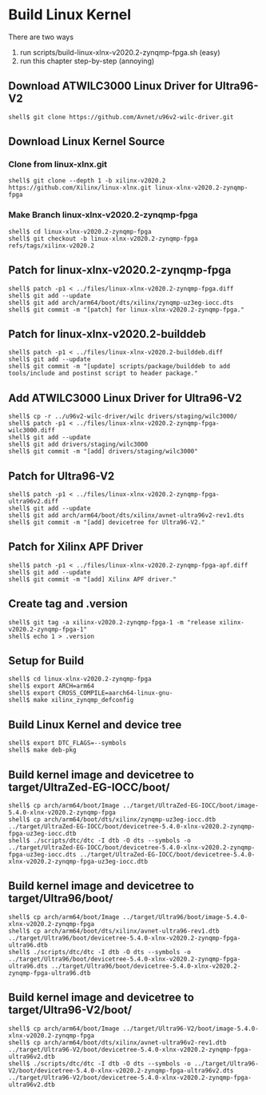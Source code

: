 # Build Linux Kernel

There are two ways

1. run scripts/build-linux-xlnx-v2020.2-zynqmp-fpga.sh (easy)
2. run this chapter step-by-step (annoying)

## Download ATWILC3000 Linux Driver for Ultra96-V2

```console
shell$ git clone https://github.com/Avnet/u96v2-wilc-driver.git
```
## Download Linux Kernel Source

### Clone from linux-xlnx.git

```console
shell$ git clone --depth 1 -b xilinx-v2020.2 https://github.com/Xilinx/linux-xlnx.git linux-xlnx-v2020.2-zynqmp-fpga
```

### Make Branch linux-xlnx-v2020.2-zynqmp-fpga

```console
shell$ cd linux-xlnx-v2020.2-zynqmp-fpga
shell$ git checkout -b linux-xlnx-v2020.2-zynqmp-fpga refs/tags/xilinx-v2020.2
```

## Patch for linux-xlnx-v2020.2-zynqmp-fpga

```console
shell$ patch -p1 < ../files/linux-xlnx-v2020.2-zynqmp-fpga.diff
shell$ git add --update
shell$ git add arch/arm64/boot/dts/xilinx/zynqmp-uz3eg-iocc.dts
shell$ git commit -m "[patch] for linux-xlnx-v2020.2-zynqmp-fpga."
```

## Patch for linux-xlnx-v2020.2-builddeb

```console
shell$ patch -p1 < ../files/linux-xlnx-v2020.2-builddeb.diff
shell$ git add --update
shell$ git commit -m "[update] scripts/package/builddeb to add tools/include and postinst script to header package."
```

## Add ATWILC3000 Linux Driver for Ultra96-V2

```console
shell$ cp -r ../u96v2-wilc-driver/wilc drivers/staging/wilc3000/
shell$ patch -p1 < ../files/linux-xlnx-v2020.2-zynqmp-fpga-wilc3000.diff
shell$ git add --update
shell$ git add drivers/staging/wilc3000
shell$ git commit -m "[add] drivers/staging/wilc3000"
```

## Patch for Ultra96-V2

```console
shell$ patch -p1 < ../files/linux-xlnx-v2020.2-zynqmp-fpga-ultra96v2.diff
shell$ git add --update
shell$ git add arch/arm64/boot/dts/xilinx/avnet-ultra96v2-rev1.dts 
shell$ git commit -m "[add] devicetree for Ultra96-V2."
```

## Patch for Xilinx APF Driver

```console
shell$ patch -p1 < ../files/linux-xlnx-v2020.2-zynqmp-fpga-apf.diff
shell$ git add --update
shell$ git commit -m "[add] Xilinx APF driver."
```

## Create tag and .version

```console
shell$ git tag -a xilinx-v2020.2-zynqmp-fpga-1 -m "release xilinx-v2020.2-zynqmp-fpga-1"
shell$ echo 1 > .version
```

## Setup for Build 

```console
shell$ cd linux-xlnx-v2020.2-zynqmp-fpga
shell$ export ARCH=arm64
shell$ export CROSS_COMPILE=aarch64-linux-gnu-
shell$ make xilinx_zynqmp_defconfig
```

## Build Linux Kernel and device tree

```console
shell$ export DTC_FLAGS=--symbols
shell$ make deb-pkg
```

## Build kernel image and devicetree to target/UltraZed-EG-IOCC/boot/

```console
shell$ cp arch/arm64/boot/Image ../target/UltraZed-EG-IOCC/boot/image-5.4.0-xlnx-v2020.2-zynqmp-fpga
shell$ cp arch/arm64/boot/dts/xilinx/zynqmp-uz3eg-iocc.dtb ../target/UltraZed-EG-IOCC/boot/devicetree-5.4.0-xlnx-v2020.2-zynqmp-fpga-uz3eg-iocc.dtb
shell$ ./scripts/dtc/dtc -I dtb -O dts --symbols -o ../target/UltraZed-EG-IOCC/boot/devicetree-5.4.0-xlnx-v2020.2-zynqmp-fpga-uz3eg-iocc.dts ../target/UltraZed-EG-IOCC/boot/devicetree-5.4.0-xlnx-v2020.2-zynqmp-fpga-uz3eg-iocc.dtb
```

## Build kernel image and devicetree to target/Ultra96/boot/

```console
shell$ cp arch/arm64/boot/Image ../target/Ultra96/boot/image-5.4.0-xlnx-v2020.2-zynqmp-fpga
shell$ cp arch/arm64/boot/dts/xilinx/avnet-ultra96-rev1.dtb ../target/Ultra96/boot/devicetree-5.4.0-xlnx-v2020.2-zynqmp-fpga-ultra96.dtb
shell$ ./scripts/dtc/dtc -I dtb -O dts --symbols -o ../target/Ultra96/boot/devicetree-5.4.0-xlnx-v2020.2-zynqmp-fpga-ultra96.dts ../target/Ultra96/boot/devicetree-5.4.0-xlnx-v2020.2-zynqmp-fpga-ultra96.dtb
```

## Build kernel image and devicetree to target/Ultra96-V2/boot/

```console
shell$ cp arch/arm64/boot/Image ../target/Ultra96-V2/boot/image-5.4.0-xlnx-v2020.2-zynqmp-fpga
shell$ cp arch/arm64/boot/dts/xilinx/avnet-ultra96v2-rev1.dtb ../target/Ultra96-V2/boot/devicetree-5.4.0-xlnx-v2020.2-zynqmp-fpga-ultra96v2.dtb
shell$ ./scripts/dtc/dtc -I dtb -O dts --symbols -o ../target/Ultra96-V2/boot/devicetree-5.4.0-xlnx-v2020.2-zynqmp-fpga-ultra96v2.dts ../target/Ultra96-V2/boot/devicetree-5.4.0-xlnx-v2020.2-zynqmp-fpga-ultra96v2.dtb
```

